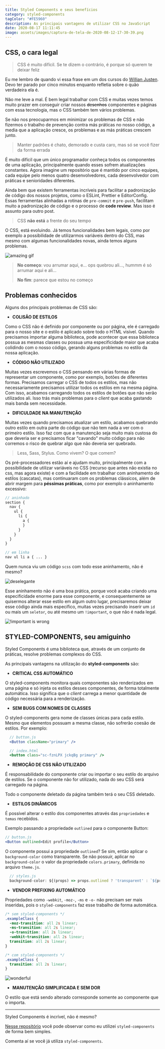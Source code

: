 ```yaml
---
title: Styled Components e seus benefícios
category: styled-components
tagColor: "#FE5960"
description: As principais vantagens de utilizar CSS no JavaScript
date: 2020-08-17 11:11:45
image: assets/images/captura-de-tela-de-2020-08-12-17-30-39.png
---
```


## CSS, o cara legal

> CSS é muito difícil. Se te dizem o contrário, é porque só querem te deixar feliz

Eu me lembro de quando vi essa frase em um dos cursos do [Willian Justen](https://twitter.com/Willian_justen). Devo ter parado por cinco minutos enquanto refletia sobre o quão verdadeira ela é.

Não me leve a mal. É bem legal trabalhar com CSS e muitas vezes temos muito prazer em conseguir criar nossos ~~desenhos~~ componentes e páginas com essa tecnologia, mas o CSS também tem vários problemas.

Se não nos preocuparmos em minimizar os problemas de CSS e não fizermos o trabalho de prevenção contra más práticas no nosso código, a media que a aplicação cresce, os problemas e as más práticas crescem junto.

> Manter padrões é chato, demorado e custa caro, mas só se você fizer da forma errada

É muito difícil que um único programador conheça todos os componentes de uma aplicação, principalmente quando esses sofrem atualizações constantes. Agora imagine um repositório que é mantido por cinco equipes, cada equipe pelo menos quatro desenvolvedores, cada desenvolvedor com práticas e senioridades diferentes.

Ainda bem que existem ferramentas incríveis para facilitar a padronização de código dos nossos projetos, como o ESLint, Prettier e EditorConfig. Essas ferramentas alinhadas a rotinas de `pre-commit` e `pre-push`, facilitam muito a padronização de código e o processo de **code review**. Mas isso é assunto para outro post.

> CSS **não está** a frente do seu tempo

O CSS, está evoluindo. Já temos funcionalidades bem legais, como por exemplo a possibilidade de utilizarmos variáveis dentro do CSS, mas mesmo com algumas funcionalidades novas, ainda temos alguns problemas.

![amazing gif](https://media.giphy.com/media/13FrpeVH09Zrb2/giphy.gif)

> **No começo**: vou arrumar aqui, e... ops quebrou ali..., hummm é só arrumar aqui e ali...
>
> **No fim**: parece que estou no começo

## Problemas conhecidos

Alguns dos principais problemas de CSS são:

- **COLISÃO DE ESTILOS**

Como o CSS não é definido por componente ou por página, ele é carregado para o nosso site e o estilo é aplicado sobre todo o HTML visível. Quando precisamos importar alguma biblioteca, pode acontecer que essa biblioteca possua as mesmas classes ou possua uma especificidade maior que acaba colidindo com o nosso código, gerando alguns problemas no estilo da nossa aplicação.

- **CÓDIGO NÃO UTILIZADO**

Muitas vezes escrevemos o CSS pensando em várias formas de representar um componente, como por exemplo, botões de diferentes formas. Precisamos carregar o CSS de todos os estilos, mas não necessariamente precisamos utilizar todos os estilos em na mesma página. Com isso, acabamos carregando todos os estilos de botões que não serão utilizados ali. Isso trás mais problemas para o _client_ que acaba gastando mais banda sem necessidade.

- **DIFICULDADE NA MANUTENÇÃO**

Muitas vezes quando precisamos atualizar um estilo, acabamos quebrando outro estilo em outra parte do código que não tem nada a ver com o primeiro estilo. Isso faz com que a manutenção seja muito mais custosa do que deveria ser e precisamos ficar "cavando" muito código para não corremos o risco de quebrar algo que não deveria ser quebrado.

> Less, Sass, Stylus. Como vivem? O que comem?

Os pré-processadores estão aí e ajudam muito, principalmente com a possibilidade de utilizar variáveis no CSS (recurso que antes não existia no css, mas agora existe) e com a facilidade em trabalhar com aninhamento de estilos (cascatas), mas continuaram com os problemas clássicos, além de abrir margem para **péssimas práticas**, como por exemplo o aninhamento excessivo:

```scss
// aninhado
section {
  nav {
    ul {
      li {
        a {
        }
      }
    }
  }
}

// em linha
nav ul li a { ... }
```

Quem nunca viu um código `scss` com todo esse aninhamento, não é mesmo?

![deselegante](https://media.giphy.com/media/dCB56ll26OPsdTg7ou/giphy.gif)

Esse aninhamento não é uma boa prática, porque você acaba criando uma especificidade enorme para esse componente, e consequentemente se quisermos alterar esse estilo em algum outro lugar, precisaremos deixar esse código ainda mais específico, muitas vezes precisando inserir um `id` ou mais um `seletor`, ou até mesmo um `!important`, o que não é nada legal.

![!important is wrong](https://encrypted-tbn0.gstatic.com/images?q=tbn%3AANd9GcQEre0SNjz-tMDNBR7PeGEeqc2B6htOB6-MKA&usqp=CAU)

## STYLED-COMPONENTS, seu amiguinho

Styled Components é uma biblioteca que, através de um conjunto de práticas, resolve problemas complexos do CSS.

As principais vantagens na utilização do **styled-components** são:

- **CRITICAL CSS AUTOMÁTICO**

O styled-components monitora quais componentes são renderizados em uma página e só injeta os estilos desses componentes, de forma totalmente automática. Isso significa que o _client_ carrega a menor quantidade de código necessária para a renderização.

- **SEM BUGS COM NOMES DE CLASSES**

O styled-components gera nome de classes únicas para cada estilo. Mesmo que elementos possuam a mesma classe, não sofrerão coesão de estilos. Por exemplo:

```jsx
  // button.js
  <Button className="primary" />

  // index.html
  <button class="sc-fznLPX jckqBg primary" />
```

- **REMOÇÃO DE CSS NÃO UTILIZADO**

É responsabilidade do componente criar ou importar o seu estilo do arquivo de estilos. Se o componente não for utilizado, nada do seu CSS será carregado na página.

Todo o componente deletado da página também terá o seu CSS deletado.

- **ESTILOS DINÂMICOS**

É possível alterar o estilo dos componentes através das `propriedades` e `temas` recebidos.

Exemplo passando a propriedade `outlined` para o componente Button:

```jsx
// button.js
<Button outlined>Edit profile</Button>
```

O componente possui a propriedade `outlined`? Se sim, então aplicar o `background-color` como transparente. Se não possuir, aplicar no `background-color` o valor da propriedade `colors.primary`, definida no arquivo `theme.js`.

```jsx
  // styles.js
  background-color: ${(props) => props.outlined ? 'transparent' : `${props.theme.colors.primary}`};
```

- **VENDOR PREFIXING AUTOMÁTICO**

Propriedades como `-webkit`, `-moz-`, `-ms` e `-o-` não precisam ser mais inseridas, pois o `styled-components` faz esse trabalho de forma automática.

```css
/* sem styled-components */
.exampleClass {
  -moz-transition: all 2s linear;
  -ms-transition: all 2s linear;
  -o-transition: all 2s linear;
  -webkit-transition: all 2s linear;
  transition: all 2s linear;
}

/* com styled-components */
.exampleClass {
  transition: all 2s linear;
}
```

![wonderful](https://media.giphy.com/media/dycoeyAvTEkaKgvcWT/giphy.gif)

- **MANUTENÇÃO SIMPLIFICADA E SEM DOR**

O estilo que está sendo alterado corresponde somente ao componente que o importa.

---

Styled Components é incrível, não é mesmo?

[Nesse repositório](https://github.com/coderamos/template-reactjs) você pode observar como eu utilizei `styled-components` de forma bem simples.

Comenta aí se você já utiliza `styled-components`.

